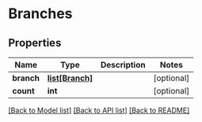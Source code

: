 # Branches

## Properties
Name | Type | Description | Notes
------------ | ------------- | ------------- | -------------
**branch** | [**list[Branch]**](Branch.md) |  | [optional] 
**count** | **int** |  | [optional] 

[[Back to Model list]](../README.md#documentation-for-models) [[Back to API list]](../README.md#documentation-for-api-endpoints) [[Back to README]](../README.md)


